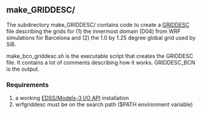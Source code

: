 ## make_GRIDDESC/ ##

The subdirectory make_GRIDDESC/ contains code to create a [GRIDDESC](https://www.cmascenter.org/ioapi/documentation/all_versions/html/GRIDDESC.html) file describing the grids for (1) the innermost domain (D04) from WRF simulations for Barcelona and (2) the 1.0 by 1.25 degree global grid used by SiB.

make_bcn_griddesc.sh is the executable script that creates the GRIDDESC file.  It contains a lot of comments describing how it works. GRIDDESC_BCN is the output.

### Requirements ###
1. a working [EDSS/Models-3 I/O API](https://www.cmascenter.org/ioapi/documentation/all_versions/html/index.html) installation
2. wrfgriddesc must be on the search path ($PATH environment variable)
